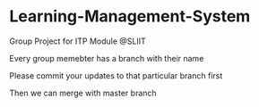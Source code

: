 # Learning-Management-System
Group Project for ITP Module @SLIIT

Every group memebter has a branch with their name

Please commit your updates to that particular branch first

Then we can merge with master branch

